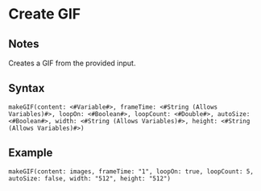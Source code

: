 # Create GIF
## Notes
Creates a GIF from the provided input.
## Syntax
```
makeGIF(content: <#Variable#>, frameTime: <#String (Allows Variables)#>, loopOn: <#Boolean#>, loopCount: <#Double#>, autoSize: <#Boolean#>, width: <#String (Allows Variables)#>, height: <#String (Allows Variables)#>)
```
## Example
```
makeGIF(content: images, frameTime: "1", loopOn: true, loopCount: 5, autoSize: false, width: "512", height: "512")
```